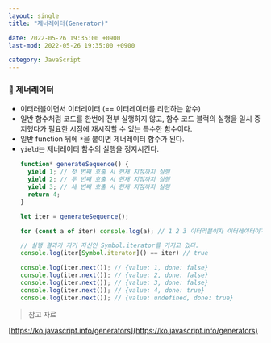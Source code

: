 ```yaml
---
layout: single
title: "제너레이터(Generator)"

date: 2022-05-26 19:35:00 +0900
last-mod: 2022-05-26 19:35:00 +0900

category: JavaScript
---
```

### 📌 제너레이터
* 이터러블이면서 이터레이터 (== 이터레이터를 리턴하는 함수)
* 일반 함수처럼 코드를 한번에 전부 실행하지 않고, 함수 코드 블럭의 실행을 일시 중지했다가 필요한 시점에 재시작할 수 있는 특수한 함수이다.
* 일반 function 뒤에 `*`을 붙이면 제너레이터 함수가 된다.
* `yield`는 제너레이터 함수의 실행을 정지시킨다.
  ```javascript
  function* generateSequence() {
    yield 1; // 첫 번째 호출 시 현재 지점까지 실행
    yield 2; // 두 번째 호출 시 현재 지점까지 실행
    yield 3; // 세 번째 호출 시 현재 지점까지 실행
    return 4;
  }

  let iter = generateSequence();

  for (const a of iter) console.log(a); // 1 2 3 이터러블이자 이터레이터이기 때문에 순회도 가능

  // 실행 결과가 자기 자신인 Symbol.iterator를 가지고 있다.
  console.log(iter[Symbol.iterator]() == iter) // true

  console.log(iter.next()); // {value: 1, done: false}
  console.log(iter.next()); // {value: 2, done: false}
  console.log(iter.next()); // {value: 3, done: false}
  console.log(iter.next()); // {value: 4, done: true}
  console.log(iter.next()); // {value: undefined, done: true}
  ```


> 참고 자료

[https://ko.javascript.info/generators](https://ko.javascript.info/generators)